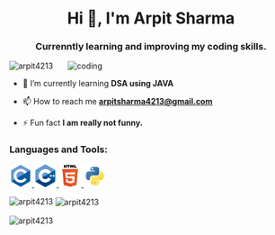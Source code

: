 <h1 align="center">Hi 👋, I'm Arpit Sharma</h1>
<h3 align="center">Currenntly learning and improving my coding skills.</h3>
<img align="right" alt="coding" width="400" src="https://i.pinimg.com/originals/f1/e7/34/f1e734f9cade86fe737a9aa404ad5677.gif">

<p align="left"> <img src="https://komarev.com/ghpvc/?username=arpit4213&label=Profile%20views&color=0e75b6&style=flat" alt="arpit4213" /> </p>

- 🌱 I’m currently learning **DSA using JAVA**

- 📫 How to reach me **arpitsharma4213@gmail.com**

- ⚡ Fun fact **I am really not funny.**



<h3 align="left">Languages and Tools:</h3>
<p align="left"> <a href="https://www.cprogramming.com/" target="_blank" rel="noreferrer"> <img src="https://raw.githubusercontent.com/devicons/devicon/master/icons/c/c-original.svg" alt="c" width="40" height="40"/> </a> <a href="https://www.w3schools.com/cpp/" target="_blank" rel="noreferrer"> <img src="https://raw.githubusercontent.com/devicons/devicon/master/icons/cplusplus/cplusplus-original.svg" alt="cplusplus" width="40" height="40"/> </a> <a href="https://www.w3.org/html/" target="_blank" rel="noreferrer"> <img src="https://raw.githubusercontent.com/devicons/devicon/master/icons/html5/html5-original-wordmark.svg" alt="html5" width="40" height="40"/> </a> <a href="https://www.python.org" target="_blank" rel="noreferrer"> <img src="https://raw.githubusercontent.com/devicons/devicon/master/icons/python/python-original.svg" alt="python" width="40" height="40"/> </a> </p>

<p><img align="left" src="https://github-readme-stats.vercel.app/api/top-langs?username=arpit4213&show_icons=true&locale=en&layout=compact" alt="arpit4213" /></p>

<p>&nbsp;<img align="center" src="https://github-readme-stats.vercel.app/api?username=arpit4213&show_icons=true&locale=en" alt="arpit4213" /></p>

<p><img align="center" src="https://github-readme-streak-stats.herokuapp.com/?user=arpit4213&" alt="arpit4213" /></p>
